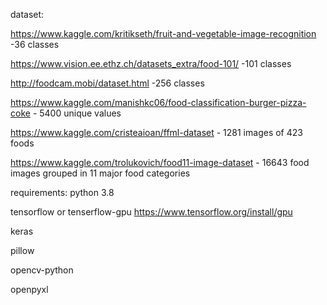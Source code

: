 dataset:

https://www.kaggle.com/kritikseth/fruit-and-vegetable-image-recognition -36 classes

https://www.vision.ee.ethz.ch/datasets_extra/food-101/ -101 classes

http://foodcam.mobi/dataset.html -256 classes

https://www.kaggle.com/manishkc06/food-classification-burger-pizza-coke - 5400 unique values

https://www.kaggle.com/cristeaioan/ffml-dataset - 1281 images of 423 foods

https://www.kaggle.com/trolukovich/food11-image-dataset -  16643 food images grouped in 11 major food categories


requirements:
python 3.8

tensorflow or tenserflow-gpu https://www.tensorflow.org/install/gpu

keras

pillow

opencv-python

openpyxl
